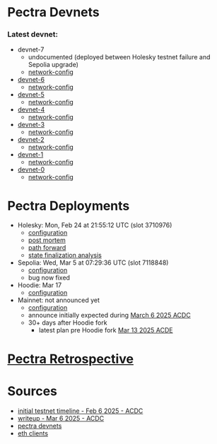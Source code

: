 # Pectra Devnets 

### Latest devnet: 
- devnet-7
  - undocumented (deployed between Holesky testnet failure and Sepolia upgrade)
  - [network-config](https://github.com/ethpandaops/pectra-devnets/tree/master/network-configs/devnet-7)
- [devnet-6](https://notes.ethereum.org/@ethpandaops/pectra-devnet-6)
  - [network-config](https://github.com/ethpandaops/pectra-devnets/tree/master/network-configs/devnet-6)
- [devnet-5](https://notes.ethereum.org/@ethpandaops/pectra-devnet-5)
  - [network-config](https://github.com/ethpandaops/pectra-devnets/tree/master/network-configs/devnet-5)
- [devnet-4](https://notes.ethereum.org/@ethpandaops/pectra-devnet-4)
  - [network-config](https://github.com/ethpandaops/pectra-devnets/tree/master/network-configs/devnet-4)
- [devnet-3](https://notes.ethereum.org/@ethpandaops/pectra-devnet-3)
  - [network-config](https://github.com/ethpandaops/pectra-devnets/tree/master/network-configs/devnet-3)
- [devnet-2](https://notes.ethereum.org/@ethpandaops/pectra-devnet-2)
  - [network-config](https://github.com/ethpandaops/pectra-devnets/tree/master/network-configs/devnet-2)
- [devnet-1](https://notes.ethereum.org/@ethpandaops/pectra-devnet-1)
  - [network-config](https://github.com/ethpandaops/pectra-devnets/tree/master/network-configs/devnet-1)
- [devnet-0](https://notes.ethereum.org/@ethpandaops/pectra-devnet-0)
  - [network-config](https://github.com/ethpandaops/pectra-devnets/tree/master/network-configs/devnet-0)


# Pectra Deployments
- Holesky: Mon, Feb 24 at 21:55:12 UTC (slot 3710976)
  - [configuration](https://github.com/eth-clients/holesky)
  - [post mortem](https://github.com/ethereum/pm/blob/master/Pectra/holesky-postmortem.md)
  - [path forward](https://notes.ethereum.org/@ethpandaops/path-forward-holesky)
  - [state finalization analysis](https://docs.google.com/spreadsheets/d/1nndNt-XC4JzqsjmCRuiXBGCGMFomCHx_e_DZzFqvhGM/edit?gid=373616122#gid=373616122)
- Sepolia: Wed, Mar 5 at 07:29:36 UTC (slot 7118848) 
  - [configuration](https://github.com/eth-clients/sepolia)
  - bug now fixed
- Hoodie: Mar 17
  - [configuration](https://github.com/eth-clients/hoodi) 
- Mainnet: not announced yet
  - [configuration](https://github.com/eth-clients/mainnet)
  - announce initially expected during [March 6 2025 ACDC](https://github.com/ethereum/pm/issues/1323)
  - 30+ days after Hoodie fork
    - latest plan pre Hoodie fork [Mar 13 2025 ACDE](https://ethereum-magicians.org/t/all-core-devs-execution-acde-207/23020)

# [Pectra Retrospective](https://ethereum-magicians.org/t/pectra-retrospective/22637/)

# Sources
- [initial testnet timeline - Feb 6 2025 - ACDC](https://github.com/ethereum/pm/issues/1265#issuecomment-2637778317)
- [writeup - Mar 6 2025 - ACDC](https://www.galaxy.com/insights/research/ethereum-all-core-developers-consensus-call-152/)
- [pectra devnets](https://github.com/ethpandaops/pectra-devnets/tree/master?tab=readme-ov-file#networks)
- [eth clients](https://github.com/eth-clients/)
